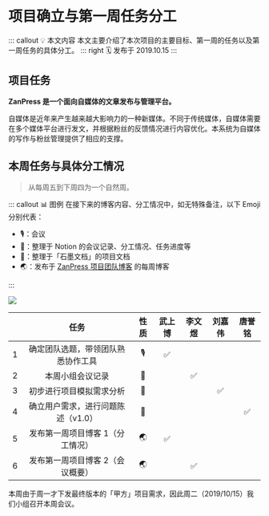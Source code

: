 # 项目确立与第一周任务分工 <AuthorBadge text="Week 1-1" vertical="middle"/> <AuthorBadge text="@武上博" vertical="middle"/>

::: callout 💡 本文内容
本文主要介绍了本次项目的主要目标、第一周的任务以及第一周任务的具体分工。
::: right
🗓 发布于 2019.10.15
:::

## 项目任务

**ZanPress 是一个面向自媒体的文章发布与管理平台。**

自媒体是近年来产生越来越大影响力的一种新媒体。不同于传统媒体，自媒体需要在多个媒体平台进行发文，并根据粉丝的反馈情况进行内容优化。本系统为自媒体的写作与粉丝管理提供了相应的支撑。

## 本周任务与具体分工情况

> 从每周五到下周四为一个自然周。

::: callout 📊 图例
在接下来的博客内容、分工情况中，如无特殊备注，以下 Emoji 分别代表：

-   🎙：会议
-   📝：整理于 Notion 的会议记录、分工情况、任务进度等
-   📙：整理于「石墨文档」的项目文档
-   🌏：发布于 [ZanPress 项目团队博客](https://zanpress.netlify.com/) 的每周博客

:::

![](https://i.loli.net/2019/10/15/59JFZjHoVNTk8Xh.png)

|     |          任务         |  性质 | 武上博 | 李文煜 | 刘嘉伟 | 唐誉铭 |
| :-: | :-----------------: | :-: | :-: | :-: | :-: | :-: |
|  1  |  确定团队选题，带领团队熟悉协作工具  |  🎙 |  ✅  |     |     |     |
|  2  |       本周小组会议记录      |  📝 |     |  ✅  |     |     |
|  3  |     初步进行项目模拟需求分析    |  📙 |     |     |  ✅  |     |
|  4  | 确立用户需求，进行问题陈述（v1.0） |  📙 |     |     |     |  ✅  |
|  5  |  发布第一周项目博客 1（分工情况）  |  🌏 |  ✅  |     |     |     |
|  6  |  发布第一周项目博客 2（会议概要）  |  🌏 |     |  ✅  |     |     |

本周由于周一才下发最终版本的「甲方」项目需求，因此周二（2019/10/15）我们小组召开本周会议。
